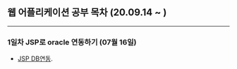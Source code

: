 ## 웹 어플리케이션 공부 목차 (20.09.14 ~ )
---
### 1일차 JSP로 oracle 연동하기 (07월 16일)
* [JSP DB연동](https://github.com/Muhkeun/muhkeun.github.io-jsp/tree/master/dbconnection0914).  
